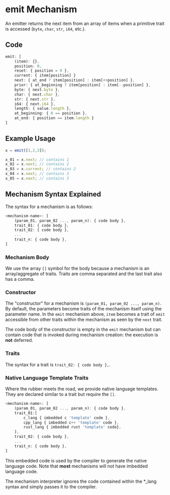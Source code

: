 # emit Mechanism

An emitter returns the next item from an array of items when a primitive trait is accessed (```byte```, ```char```, ```str```, ```i64```, etc.).

## Code
```js
emit: [
	(item): {},
	position: 0,
	reset: { position = 0 },
	current: { item[position] }
	next: { at_end ? item[position] : item[++position] },
	prior: { at_beginning ? item[position] : item[--position] },
	byte: { next.byte },
	char: { next.char },
	str: { next.str },
	i64: { next.i64 },
	length: { value.length },
	at_beginning: { 0 == position },
	at_end: { position == item.length }
]
```

## Example Usage

```js
x = emit([1,2,3]);

x_01 = x.next; // contains 1
x_02 = x.next; // contains 2
x_03 = x.current; // contains 2
x_04 = x.next; // contains 3
x_05 = x.next; // contains 3

```



## Mechanism Syntax Explained

The syntax for a mechanism is as follows:

```js
<mechanism-name>: [
	(param_01, param_02 ..., param_n): { code body },
	trait_01: { code body },
	trait_02: { code body },
	...
	trait_n: { code body },
]
```

### Mechanism Body

We use the array ```[]``` symbol for the body because a mechanism is an array/aggregate of traits. Traits are comma separated and the last trait also has a comma.

### Constructor

The "constructor" for a mechanism is ```(param_01, param_02 ..., param_n)```. By default, the parameters become traits of the mechanism itself using the parameter name. In the ```emit``` mechanism above, ```item``` becomes a trait of ```emit``` accessible from other traits within the mechanism as seen by the ```next``` trait.

The code body of the constructor is empty in the ```emit``` mechanism but can contain code that is invoked during mechanism creation: the execution is **not** deferred.

### Traits

The syntax for a trait is ```trait_02: { code body },```.

### Native Language Template Traits

Where the rubber meets the road, we provide native language templates. They are declared similar to a trait but require the ```[]```.

```js
<mechanism-name>: [
	(param_01, param_02 ..., param_n): { code body },
	trait_01:[
		c_lang { imbedded c 'template' code },
		cpp_lang { imbedded c++ 'template' code },
		rust_lang { imbedded rust 'template' code},
	],
	trait_02: { code body },
	...
	trait_n: { code body },
]
```

This embedded code is used by the compiler to generate the native language code. Note that **most** mechanisms will not have imbedded language code.

The mechanism interpreter ignores the code contained within the *_lang syntax and simply passes it to the compiler.
